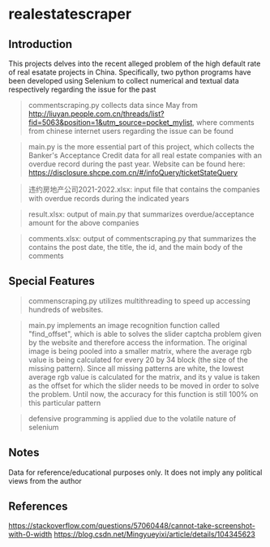 # realestatescraper
## Introduction
This projects delves into the recent alleged problem of the high default rate of real esatate projects in China. 
Specifically, two python programs have been developed using Selenium to collect numerical and textual data respectively regarding the issue for the past 
>commentscraping.py collects data since May from http://liuyan.people.com.cn/threads/list?fid=5063&position=1&utm_source=pocket_mylist, where comments from chinese
internet users regarding the issue can be found

>main.py is the more essential part of this project, which collects the Banker's Acceptance Credit data for all real estate companies with an overdue record during the past year.
Website can be found here: https://disclosure.shcpe.com.cn/#/infoQuery/ticketStateQuery

>违约房地产公司2021-2022.xlsx: input file that contains the companies with overdue records during the indicated years

>result.xlsx: output of main.py that summarizes overdue/acceptance amount for the above companies

>comments.xlsx: output of commentscraping.py that summarizes the contains the post date, the title, the id, and the main body of the comments

## Special Features
>commenscraping.py utilizes multithreading to speed up accessing hundreds of websites. 

>main.py implements an image recognition function called "find_offset", which is able to solves the slider captcha problem given by the website and therefore access 
the information. The original image is being pooled into a smaller matrix, where the average rgb value is being calculated for every 20 by 34 block (the size of the
missing pattern). Since all missing patterns are white, the lowest average rgb value is calculated for the matrix, and its y value is taken as the offset for which the
slider needs to be moved in order to solve the problem. Until now, the accuracy for this function is still 100% on this particular pattern

>defensive programming is applied due to the volatile nature of selenium

## Notes

Data for reference/educational purposes only. It does not imply any political views from the author

## References
https://stackoverflow.com/questions/57060448/cannot-take-screenshot-with-0-width
https://blog.csdn.net/Mingyueyixi/article/details/104345623

